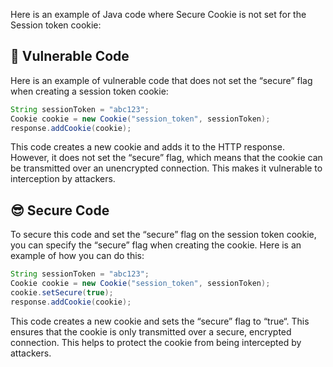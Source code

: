 Here is an example of Java code where Secure Cookie is not set for the Session token cookie:

## 🥺 Vulnerable Code
Here is an example of vulnerable code that does not set the “secure” flag when creating a session token cookie:

```java
String sessionToken = "abc123"; 
Cookie cookie = new Cookie("session_token", sessionToken); 
response.addCookie(cookie);
```
This code creates a new cookie and adds it to the HTTP response. However, it does not set the “secure” flag, which means that the cookie can be transmitted over an unencrypted connection. This makes it vulnerable to interception by attackers.

## 😎 Secure Code
To secure this code and set the “secure” flag on the session token cookie, you can specify the “secure” flag when creating the cookie. Here is an example of how you can do this:


```java
String sessionToken = "abc123"; 
Cookie cookie = new Cookie("session_token", sessionToken); 
cookie.setSecure(true); 
response.addCookie(cookie);
```
This code creates a new cookie and sets the “secure” flag to “true“. This ensures that the cookie is only transmitted over a secure, encrypted connection. This helps to protect the cookie from being intercepted by attackers.
